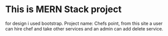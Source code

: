 # This is MERN Stack project 
for design i used bootstrap. 
Project name: Chefs point, from this site a user can hire chef and take other services and an admin can add delete service.
